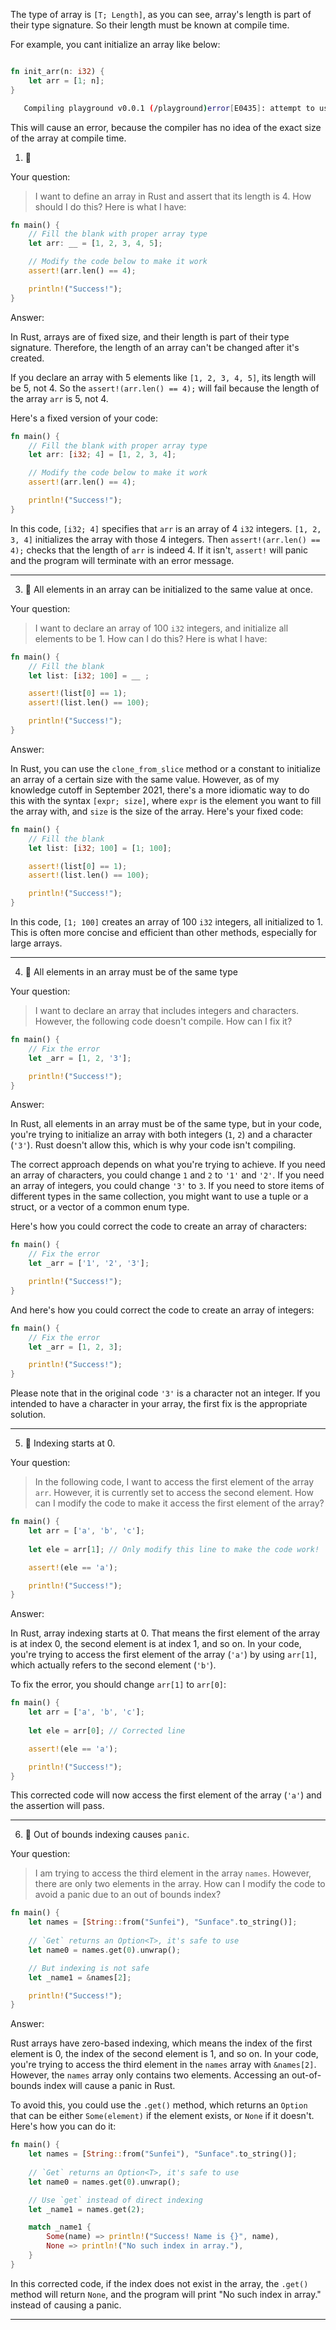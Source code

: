 The type of array is `[T; Length]`, as you can see, array's length is part of their type signature. So their length must be known at compile time.

For example, you cant initialize an array like below:

```rust

fn init_arr(n: i32) {
    let arr = [1; n];
}
```

```bash
   Compiling playground v0.0.1 (/playground)error[E0435]: attempt to use a non-constant value in a constant --> src/main.rs:5:19  |4 | fn init_arr(n: i32) {  |             - this would need to be a `const`5 |     let arr = [1; n];  |                   ^For more information about this error, try `rustc --explain E0435`.error: could not compile `playground` (bin "playground") due to previous error
```

This will cause an error, because the compiler has no idea of the exact size of the array at compile time.

1. 🌟

Your question:

> I want to define an array in Rust and assert that its length is 4. How should I do this? Here is what I have:

```rust
fn main() {
    // Fill the blank with proper array type
    let arr: __ = [1, 2, 3, 4, 5];

    // Modify the code below to make it work
    assert!(arr.len() == 4);

    println!("Success!");
}
```

Answer:

In Rust, arrays are of fixed size, and their length is part of their type signature. Therefore, the length of an array can't be changed after it's created. 

If you declare an array with 5 elements like `[1, 2, 3, 4, 5]`, its length will be 5, not 4. So the `assert!(arr.len() == 4);` will fail because the length of the array `arr` is 5, not 4.

Here's a fixed version of your code:

```rust
fn main() {
    // Fill the blank with proper array type
    let arr: [i32; 4] = [1, 2, 3, 4];

    // Modify the code below to make it work
    assert!(arr.len() == 4);

    println!("Success!");
}
```

In this code, `[i32; 4]` specifies that `arr` is an array of 4 `i32` integers. `[1, 2, 3, 4]` initializes the array with those 4 integers. Then `assert!(arr.len() == 4);` checks that the length of `arr` is indeed 4. If it isn't, `assert!` will panic and the program will terminate with an error message.

---
3. 🌟 All elements in an array can be initialized to the same value at once.

Your question:

> I want to declare an array of 100 `i32` integers, and initialize all elements to be 1. How can I do this? Here is what I have:

```rust
fn main() {
    // Fill the blank
    let list: [i32; 100] = __ ;

    assert!(list[0] == 1);
    assert!(list.len() == 100);

    println!("Success!");
}
```

Answer:

In Rust, you can use the `clone_from_slice` method or a constant to initialize an array of a certain size with the same value. However, as of my knowledge cutoff in September 2021, there's a more idiomatic way to do this with the syntax `[expr; size]`, where `expr` is the element you want to fill the array with, and `size` is the size of the array. Here's your fixed code:

```rust
fn main() {
    // Fill the blank
    let list: [i32; 100] = [1; 100];

    assert!(list[0] == 1);
    assert!(list.len() == 100);

    println!("Success!");
}
```

In this code, `[1; 100]` creates an array of 100 `i32` integers, all initialized to 1. This is often more concise and efficient than other methods, especially for large arrays.

---
4. 🌟 All elements in an array must be of the same type

Your question:

> I want to declare an array that includes integers and characters. However, the following code doesn't compile. How can I fix it?

```rust
fn main() {
    // Fix the error
    let _arr = [1, 2, '3'];

    println!("Success!");
}
```

Answer:

In Rust, all elements in an array must be of the same type, but in your code, you're trying to initialize an array with both integers (`1`, `2`) and a character (`'3'`). Rust doesn't allow this, which is why your code isn't compiling.

The correct approach depends on what you're trying to achieve. If you need an array of characters, you could change `1` and `2` to `'1'` and `'2'`. If you need an array of integers, you could change `'3'` to `3`. If you need to store items of different types in the same collection, you might want to use a tuple or a struct, or a vector of a common enum type.

Here's how you could correct the code to create an array of characters:

```rust
fn main() {
    // Fix the error
    let _arr = ['1', '2', '3'];

    println!("Success!");
}
```

And here's how you could correct the code to create an array of integers:

```rust
fn main() {
    // Fix the error
    let _arr = [1, 2, 3];

    println!("Success!");
}
```

Please note that in the original code `'3'` is a character not an integer. If you intended to have a character in your array, the first fix is the appropriate solution.


----
5. 🌟 Indexing starts at 0.

Your question:

> In the following code, I want to access the first element of the array `arr`. However, it is currently set to access the second element. How can I modify the code to make it access the first element of the array?

```rust
fn main() {
    let arr = ['a', 'b', 'c'];
    
    let ele = arr[1]; // Only modify this line to make the code work!

    assert!(ele == 'a');

    println!("Success!");
}
```

Answer:

In Rust, array indexing starts at 0. That means the first element of the array is at index 0, the second element is at index 1, and so on. In your code, you're trying to access the first element of the array (`'a'`) by using `arr[1]`, which actually refers to the second element (`'b'`).

To fix the error, you should change `arr[1]` to `arr[0]`:

```rust
fn main() {
    let arr = ['a', 'b', 'c'];
    
    let ele = arr[0]; // Corrected line

    assert!(ele == 'a');

    println!("Success!");
}
```

This corrected code will now access the first element of the array (`'a'`) and the assertion will pass.

---
6. 🌟 Out of bounds indexing causes `panic`.


Your question:

> I am trying to access the third element in the array `names`. However, there are only two elements in the array. How can I modify the code to avoid a panic due to an out of bounds index?

```rust
fn main() {
    let names = [String::from("Sunfei"), "Sunface".to_string()];
    
    // `Get` returns an Option<T>, it's safe to use
    let name0 = names.get(0).unwrap();

    // But indexing is not safe
    let _name1 = &names[2];

    println!("Success!");
}
```

Answer:

Rust arrays have zero-based indexing, which means the index of the first element is 0, the index of the second element is 1, and so on. In your code, you're trying to access the third element in the `names` array with `&names[2]`. However, the `names` array only contains two elements. Accessing an out-of-bounds index will cause a panic in Rust.

To avoid this, you could use the `.get()` method, which returns an `Option` that can be either `Some(element)` if the element exists, or `None` if it doesn't. Here's how you can do it:

```rust
fn main() {
    let names = [String::from("Sunfei"), "Sunface".to_string()];
    
    // `Get` returns an Option<T>, it's safe to use
    let name0 = names.get(0).unwrap();

    // Use `get` instead of direct indexing
    let _name1 = names.get(2);

    match _name1 {
        Some(name) => println!("Success! Name is {}", name),
        None => println!("No such index in array."),
    }
}
```

In this corrected code, if the index does not exist in the array, the `.get()` method will return `None`, and the program will print "No such index in array." instead of causing a panic.


---

